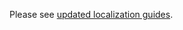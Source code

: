 Please see [updated localization guides](http://docs.mattermost.com/administration/localization-process.html).
